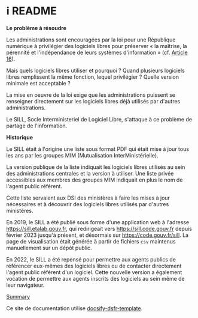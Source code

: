 # ℹ README

**Le problème à résoudre**

Les administrations sont encouragées par la loi pour une République numérique à privilégier des logiciels libres pour préserver « la maîtrise, la pérennité et l'indépendance de leurs systèmes d'information » (cf. [Article 16](https://www.legifrance.gouv.fr/loda/article_lc/LEGIARTI000033205068)).

Mais quels logiciels libres utiliser et pourquoi ?  Quand plusieurs logiciels libres remplissent la même fonction, lequel privilégier ?  Quelle version minimale est acceptable ?

La mise en oeuvre de la loi exige que les administrations puissent se renseigner directement sur les logiciels libres déjà utilisés par d'autres administrations.

Le SILL, Socle Interministeriel de Logiciel Libre, s'attaque à ce problème de partage de l'information.

**Historique**

Le SILL était à l'origine une liste sous format PDF qui était mise à jour tous les ans par les groupes MIM (Mutualisation InterMinistérielle).

La version publique de la liste indiquait les logiciels libres utilisés au sein des administrations centrales et la version à utiliser.  Une liste privée accessibles aux membres des groupes MIM indiquait en plus le nom de l'agent public référent.

Cette liste servaient aux DSI des ministères à faire les mises à jour nécessaires et à découvrir des logiciels libres utilisés par d'autres ministères.

En 2019, le SILL a été publié sous forme d'une application web à l'adresse https://sill.etalab.gouv.fr, qui redirigeait vers https://sill.code.gouv.fr depuis février 2023 jusqu'à présent, et désormais sur https://code.gouv.fr/sill. La page de visualisation était générée à partir de fichiers `csv` maintenus manuellement sur un dépôt public.

En 2022, le SILL a été repensé pour permettre aux agents publics de référencer eux-mêmes des logiciels libres ou de contacter directement l'agent public référent d'un logiciel.  Cette nouvelle version a également vocation de permettre aux agents inscrits des logiciels au sein même de leur navigateur.

[Summary](_sidebar.md)

Ce site de documentation utilise [docsify-dsfr-template](https://github.com/codegouvfr/docsify-dsfr-template).

